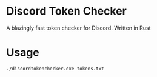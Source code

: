# Discord Token Checker
A blazingly fast token checker for Discord. Written in Rust
# Usage
```./discordtokenchecker.exe tokens.txt```
